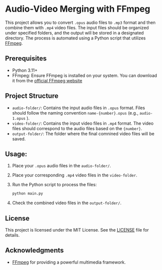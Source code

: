 # Audio-Video Merging with FFmpeg

This project allows you to convert `.opus` audio files to `.mp3` format and then combine them with `.mp4` video files. The input files should be organized under specified folders, and the output will be stored in a designated directory. The process is automated using a Python script that utilizes [FFmpeg](https://ffmpeg.org/).

## Prerequisites

- Python 3.11+
- FFmpeg: Ensure FFmpeg is installed on your system. You can download it from the [official FFmpeg website](https://www.ffmpeg.org/)

## Project Structure

- `audio-folder/`: Contains the input audio files in `.opus` format. Files should follow the naming convention `name-{number}.opus` (e.g., `audio-1.opus` ).
- `video-folder/`: Contains the input video files in `.mp4` format. The video files should correspond to the audio files based on the `{number}`.
- `output-folder/`: The folder where the final comnined video files will be saved.

## Usage:

1. Place your `.opus` audio files in the `audio-folder/`.
2. Place your corresponding `.mp4` video files in the `video-folder`.
3. Run the Python script to process the files:

    ```sh
    python main.py
    ```

4. Check the combined video files in the `output-folder/`.

## License

This project is licensed under the MIT License. See the [LICENSE](./LICENSE) file for details.

## Acknowledgments

- [FFmpeg](https://www.ffmpeg.org/) for providing a powerful multimedia framework.
